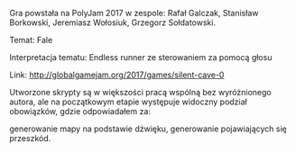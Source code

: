 Gra powstała na PolyJam 2017 w zespole: Rafał Galczak, Stanisław Borkowski, Jeremiasz Wołosiuk, Grzegorz Sołdatowski.

Temat: Fale

Interpretacja tematu: Endless runner ze sterowaniem za pomocą głosu

Link: http://globalgamejam.org/2017/games/silent-cave-0


Utworzone skrypty są w większości pracą wspólną bez wyróżnionego autora,
ale na początkowym etapie występuje widoczny podział obowiązków, gdzie odpowiadałem za:

generowanie mapy na podstawie dźwięku,
generowanie pojawiających się przeszkód.
